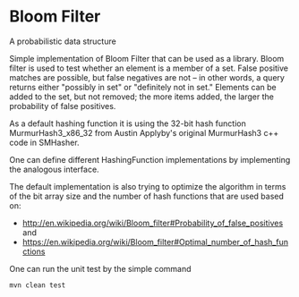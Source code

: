 # Bloom Filter
A probabilistic data structure 

Simple implementation of Bloom Filter that can be used as a library. Bloom filter is used to test whether an element is a member of a set.
False positive matches are possible, but false negatives are not – in other words, a query returns either "possibly in set" or "definitely not in set."
Elements can be added to the set, but not removed; the more items added, the larger the probability of false positives. 

As a default hashing function it is using the 32-bit hash function MurmurHash3_x86_32 from Austin Applyby's original MurmurHash3 c++ code in SMHasher.

One can define different HashingFunction implementations by implementing the analogous interface. 

The default implementation is also trying to optimize the algorithm in terms of the bit array size and the number of hash functions that are used based on:
- <http://en.wikipedia.org/wiki/Bloom_filter#Probability_of_false_positives>
and 
- <https://en.wikipedia.org/wiki/Bloom_filter#Optimal_number_of_hash_functions>

One can run the unit test by the simple command
```bash
mvn clean test
```
